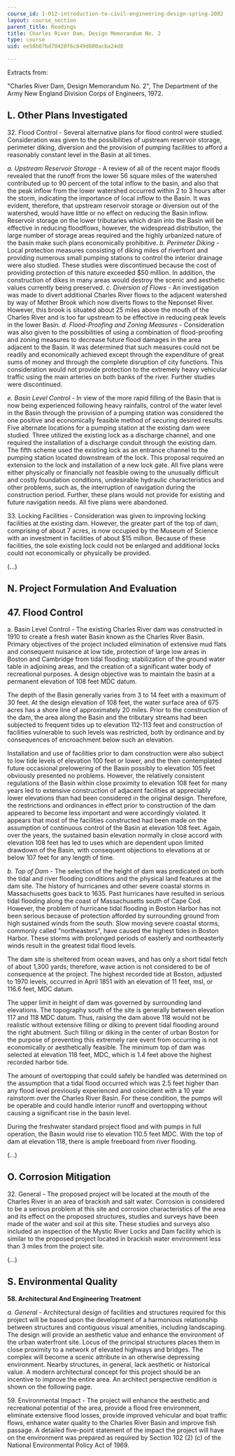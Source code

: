 ```yaml
---
course_id: 1-012-introduction-to-civil-engineering-design-spring-2002
layout: course_section
parent_title: Readings
title: Charles River Dam, Design Memorandum No. 2
type: course
uid: ee58b07bd70420f6c849d600acba24d8

---
```


Extracts from:

"Charles River Dam, Design Memorandum No. 2", The Department of the Army New England Division Corps of Engineers, 1972.

L. Other Plans Investigated
---------------------------

32\. Flood Control \- Several alternative plans for flood control were studied. Consideration was given to the possibilities of upstream reservoir storage, perimeter diking, diversion and the provision of pumping facilities to afford a reasonably constant level in the Basin at all times.

_a. Upstream Reservoir Storage_ - A review of all of the recent major floods revealed that the runoff from the lower 56 square miles of the watershed contributed up to 90 percent of the total inflow to the basin, and also that the peak inflow from the lower watershed occurred within 2 to 3 hours after the storm, indicating the importance of local inflow to the Basin. It was evident, therefore, that upstream reservoir storage or diversion out of the watershed, would have little or no effect on reducing the Basin inflow. Reservoir storage on the lower tributaries which drain into the Basin will be effective in reducing floodflows, however, the widespread distribution, the large number of storage areas required and the highly urbanized nature of the basin make such plans economically prohibitive. _b. Perimeter Diking_ - Local protection measures consisting of diking miles of riverfront and providing numerous small pumping stations to control the interior drainage were also studied. These studies were discontinued because the cost of providing protection of this nature exceeded $50 million. In addition, the construction of dikes in many areas would destroy the scenic and aesthetic values currently being preserved. _c. Diversion of Flows_ - An investigation was made to divert additional Charles River flows to the adjacent watershed by way of Mother Brook which now diverts flows to the Neponset River. However, this brook is situated about 25 miles above the mouth of the Charles River and is too far upstream to be effective in reducing peak levels in the lower Basin. _d. Flood-Proofing and Zoning Measures_ - Consideration was also given to the possibilities of using a combination of flood-proofing and zoning measures to decrease future flood damages in the area adjacent to the Basin. It was determined that such measures could not be readily and economically achieved except through the expenditure of great sums of money and through the complete disruption of city functions. This consideration would not provide protection to the extremely heavy vehicular traffic using the main arteries on both banks of the river. Further studies were discontinued.

_e. Basin Level Control_ - In view of the more rapid filling of the Basin that is now being experienced following heavy rainfalls, control of the water level in the Basin through the provision of a pumping station was considered the one positive and economically feasible method of securing desired results. Five alternate locations for a pumping station at the existing dam were studied. Three utilized the existing lock as a discharge channel, and one required the installation of a discharge conduit through the existing dam. The fifth scheme used the existing lock as an entrance channel to the pumping station located downstream of the lock. This proposal required an extension to the lock and installation of a new lock gate. All five plans were either physically or financially not feasible owing to the unusually difficult and costly foundation conditions, undesirable hydraulic characteristics and other problems, such as, the interruption of navigation during the construction period. Further, these plans would not provide for existing and future navigation needs. All five plans were abandoned.

33\. Locking Facilities - Consideration was given to improving locking facilities at the existing dam. However, the greater part of the top of dam, comprising of about 7 acres, is now occupied by the Museum of Science with an investment in facilities of about $15 million. Because of these facilities, the sole existing lock could not be enlarged and additional locks could not economically or physically be provided.

(...)

N. Project Formulation And Evaluation
-------------------------------------

47\. Flood Control
------------------

a. Basin Level Control - The existing Charles River dam was constructed in 1910 to create a fresh water Basin known as the Charles River Basin. Primary objectives of the project included elimination of extensive mud flats and consequent nuisance at low tide, protection of large low areas in Boston and Cambridge from tidal flooding; stabilization of the ground water table in adjoining areas, and the creation of a significant water body of recreational purposes. A design objective was to maintain the basin at a permanent elevation of 108 feet MDC datum.

The depth of the Basin generally varies from 3 to 14 feet with a maximum of 30 feet. At the design elevation of 108 feet, the water surface area of 675 acres has a shore line of approximately 20 miles. Prior to the construction of the dam, the area along the Basin and the tributary streams had been subjected to frequent tides up to elevation 112-113 feet and construction of facilities vulnerable to such levels was restricted, both by ordinance and by consequences of encroachment below such an elevation.

Installation and use of facilities prior to dam construction were also subject to low tide levels of elevation 100 feet or lower, and the then contemplated future occasional prelowering of the Basin possibly to elevation 105 feet obviously presented no problems. However, the relatively consistent regulations of the Basin within close proximity to elevation 108 feet for many years led to extensive construction of adjacent facilities at appreciably lower elevations than had been considered in the original design. Therefore, the restrictions and ordinances in effect prior to construction of the dam appeared to become less important and were accordingly violated. It appears that most of the facilities constructed had been made on the assumption of continuous control of the Basin at elevation 108 feet. Again, over the years, the sustained basin elevation normally in close accord with elevation 108 feet has led to uses which are dependent upon limited drawdown of the Basin, with consequent objections to elevations at or below 107 feet for any length of time.

_b. Top of Dam_ - The selection of the height of dam was predicated on both the tidal and river flooding conditions and the physical land features at the dam site. The history of hurricanes and other severe coastal storms in Massachusetts goes back to 1635. Past hurricanes have resulted in serious tidal flooding along the coast of Massachusetts south of Cape Cod. However, the problem of hurricane tidal flooding in Boston Harbor has not been serious because of protection afforded by surrounding ground from high sustained winds from the south. Slow moving severe coastal storms, commonly called "northeasters", have caused the highest tides in Boston Harbor. These storms with prolonged periods of easterly and northeasterly winds result in the greatest tidal flood levels.

The dam site is sheltered from ocean waves, and has only a short tidal fetch of about 1,300 yards; therefore, wave action is not considered to be of consequence at the project. The highest recorded tide at Boston, adjusted to 1970 levels, occurred in April 1851 with an elevation of 11 feet, msl, or 116.6 feet, MDC datum.

The upper limit in height of dam was governed by surrounding land elevations. The topography south of the site is generally between elevation 117 and 118 MDC datum. Thus, raising the dam above 118 would not be realistic without extensive filling or diking to prevent tidal flooding around the right abutment. Such filling or diking in the center of urban Boston for the purpose of preventing this extremely rare event from occurring is not economically or aesthetically feasible. The minimum top of dam was selected at elevation 118 feet, MDC, which is 1.4 feet above the highest recorded harbor tide.

The amount of overtopping that could safely be handled was determined on the assumption that a tidal flood occurred which was 2.5 feet higher than any flood level previously experienced and coincident with a 10 year rainstorm over the Charles River Basin. For these condition, the pumps will be operable and could handle interior runoff and overtopping without causing a significant rise in the basin level.

During the freshwater standard project flood and with pumps in full operation, the Basin would rise to elevation 110.5 feet MDC. With the top of dam at elevation 118, there is ample freeboard from river flooding.

(...)

O. Corrosion Mitigation
-----------------------

32\. General - The proposed project will be located at the mouth of the Charles River in an area of brackish and salt water. Corrosion is considered to be a serious problem at this site and corrosion characteristics of the area and its effect on the proposed structures, studies and surveys have been made of the water and soil at this site. These studies and surveys also included an inspection of the Mystic River Locks and Dam facility which is similar to the proposed project located in brackish water environment less than 3 miles from the project site.  
  
(...)  

S. Environmental Quality
------------------------

**58\. Architectural And Engineering Treatment**

_a. General_ - Architectural design of facilities and structures required for this project will be based upon the development of a harmonious relationship between structures and contiguous visual amenities, including landscaping. The design will provide an aesthetic value and enhance the environment of the urban waterfront site. Locus of the principal structures places them in close proximity to a network of elevated highways and bridges. The complex will become a scenic attribute in an otherwise depressing environment. Nearby structures, in general, lack aesthetic or historical value. A modern architectural concept for this project should be an incentive to improve the entire area. An architect perspective rendition is shown on the following page.

59\. Environmental Impact - The project will enhance the aesthetic and recreational potential of the area, provide a flood free environment, eliminate extensive flood losses, provide improved vehicular and boat traffic flows, enhance water quality to the Charles River Basin and improve fish passage. A detailed five-point statement of the impact the project will have on the environment was prepared as required by Section 102 (2) (c) of the National Environmental Policy Act of 1969.